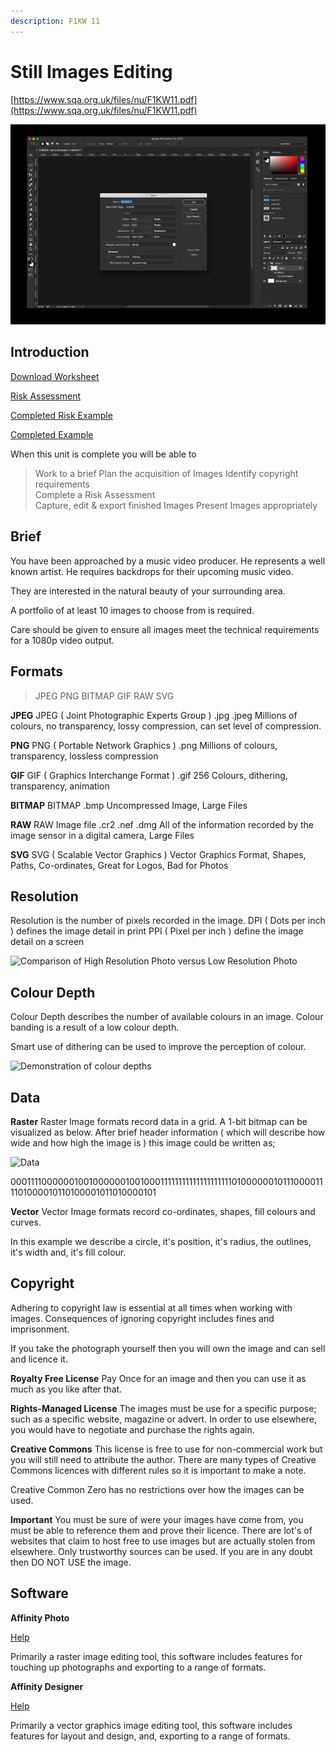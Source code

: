 ```yaml
---
description: F1KW 11
---
```


# Still Images Editing

[https://www.sqa.org.uk/files/nu/F1KW11.pdf](https://www.sqa.org.uk/files/nu/F1KW11.pdf)

![](../../.gitbook/assets/image%20%283%29.png)



## Introduction

[Download Worksheet](https://tutor.neocities.org/Image/Worksheet%206.docx)

[Risk Assessment](https://tutor.neocities.org/Image/Risk.docx)

[Completed Risk Example](https://docs.google.com/document/d/1QoXyduV2Xu7qLJVvC_Sc-3XNrU_gO7llOaLurmYjccM/edit?usp=sharing)

[Completed Example](https://docs.google.com/document/d/1S3qf6FwYkMfjUqsI5hSz7j6a-KCMRkbpm0AEfo_RwnQ/edit)

When this unit is complete you will be able to

> Work to a brief Plan the acquisition of Images Identify copyright requirements  
> Complete a Risk Assessment  
> Capture, edit & export finished Images Present Images appropriately

## Brief

You have been approached by a music video producer. He represents a well known artist. He requires backdrops for their upcoming music video.

They are interested in the natural beauty of your surrounding area.

A portfolio of at least 10 images to choose from is required.

Care should be given to ensure all images meet the technical requirements for a 1080p video output.

## Formats

> JPEG PNG BITMAP GIF RAW SVG

**JPEG** JPEG \( Joint Photographic Experts Group \) .jpg .jpeg Millions of colours, no transparency, lossy compression, can set level of compression.

**PNG** PNG \( Portable Network Graphics \) .png Millions of colours, transparency, lossless compression

**GIF** GIF \( Graphics Interchange Format \) .gif 256 Colours, dithering, transparency, animation

**BITMAP** BITMAP .bmp Uncompressed Image, Large Files

**RAW** RAW Image file .cr2 .nef .dmg All of the information recorded by the image sensor in a digital camera, Large Files

**SVG** SVG \( Scalable Vector Graphics \) Vector Graphics Format, Shapes, Paths, Co-ordinates, Great for Logos, Bad for Photos

## Resolution

Resolution is the number of pixels recorded in the image.  DPI \( Dots per inch \) defines the image detail in print PPI \( Pixel per inch \) define the image detail on a screen

![Comparison of High Resolution Photo versus Low Resolution Photo](https://ccideas.com/wp-content/uploads/2012/02/hi-low-res.jpg)

## Colour Depth

Colour Depth describes the number of available colours in an image. Colour banding is a result of a low colour depth.

Smart use of dithering can be used to improve the perception of colour.

![Demonstration of colour depths](https://upload.wikimedia.org/wikipedia/commons/9/9a/Colour_banding_example01.png)

## Data

**Raster** Raster Image formats record data in a grid. A 1-bit bitmap can be visualized as below.  After brief header information \( which will describe how wide and how high the image is \) this image could be written as;

![Data](https://qph.fs.quoracdn.net/main-qimg-94acd4eb2a7cb44c6b4b49eb7fab60f2)

0001111000000100100000010010001111111111111111111101000000101110000111101000010110100001011010000101

**Vector** Vector Image formats record co-ordinates, shapes, fill colours and curves.

In this example we describe a circle, it's position, it's radius, the outlines, it's width and, it's fill colour.

## Copyright

Adhering to copyright law is essential at all times when working with images. Consequences of ignoring copyright includes fines and imprisonment.

If you take the photograph yourself then you will own the image and can sell and licence it.

**Royalty Free License** Pay Once for an image and then you can use it as much as you like after that.

**Rights-Managed License** The images must be use for a specific purpose; such as a specific website, magazine or advert. In order to use elsewhere, you would have to negotiate and purchase the rights again.

**Creative Commons** This license is free to use for non-commercial work but you will still need to attribute the author. There are many types of Creative Commons licences with different rules so it is important to make a note.

Creative Common Zero has no restrictions over how the images can be used.

**Important** You must be sure of were your images have come from, you must be able to reference them and prove their licence. There are lot's of websites that claim to host free to use images but are actually stolen from elsewhere. Only trustworthy sources can be used. If you are in any doubt then DO NOT USE the image.

## Software

**Affinity Photo**

[Help](https://affinity.help/photo/en-US.lproj/index.html)

Primarily a raster image editing tool, this software includes features for touching up photographs and exporting to a range of formats.

**Affinity Designer**

[Help](https://affinity.help/designer/en-US.lproj/index.html)

Primarily a vector graphics image editing tool, this software includes features for layout and design, and, exporting to a range of formats.





